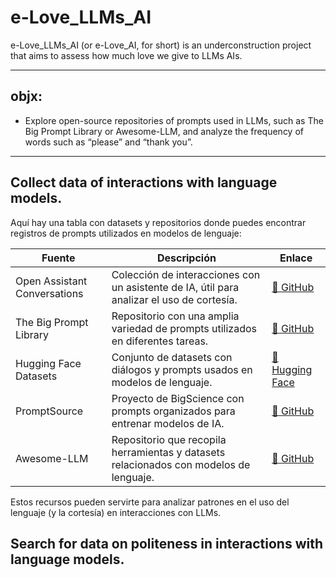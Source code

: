 # e-Love_LLMs_AI
e-Love_LLMs_AI (or e-Love_AI, for short) is an underconstruction project that aims to assess how much love we give to LLMs AIs.

---
## objx:

- Explore open-source repositories of prompts used in LLMs, such as The Big Prompt Library or Awesome-LLM, and analyze the frequency of words such as “please” and “thank you”.

---


## Collect data of interactions with language models.

Aquí hay una tabla con datasets y repositorios donde puedes encontrar registros de prompts utilizados en modelos de lenguaje:

| **Fuente** | **Descripción** | **Enlace** |
|------------|---------------|------------|
| Open Assistant Conversations | Colección de interacciones con un asistente de IA, útil para analizar el uso de cortesía. | [🔗 GitHub](https://github.com/LAION-AI/Open-Assistant) |
| The Big Prompt Library | Repositorio con una amplia variedad de prompts utilizados en diferentes tareas. | [🔗 GitHub](https://github.com/0xeb/TheBigPromptLibrary) |
| Hugging Face Datasets | Conjunto de datasets con diálogos y prompts usados en modelos de lenguaje. | [🔗 Hugging Face](https://huggingface.co/datasets) |
| PromptSource | Proyecto de BigScience con prompts organizados para entrenar modelos de IA. | [🔗 GitHub](https://github.com/bigscience-workshop/promptsource) |
| Awesome-LLM | Repositorio que recopila herramientas y datasets relacionados con modelos de lenguaje. | [🔗 GitHub](https://github.com/Hannibal046/Awesome-LLM) |

Estos recursos pueden servirte para analizar patrones en el uso del lenguaje (y la cortesía) en interacciones con LLMs.

## Search for data on politeness in interactions with language models.
